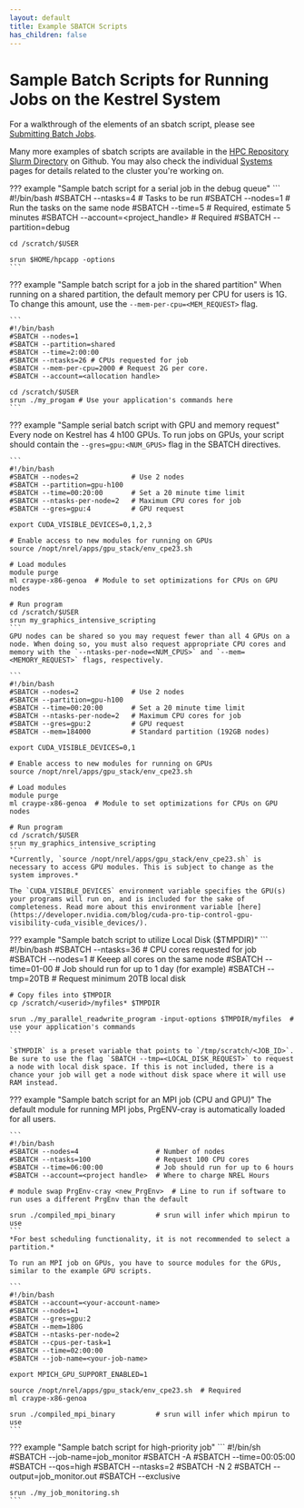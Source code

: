 ```yaml
---
layout: default
title: Example SBATCH Scripts
has_children: false
---
```

# Sample Batch Scripts for Running Jobs on the Kestrel System

For a walkthrough of the elements of an sbatch script, please see [Submitting Batch Jobs](/Documentation/Slurm/batch_jobs/).

Many more examples of sbatch scripts are available in the [HPC Repository Slurm Directory](https://github.com/NREL/HPC/tree/master/slurm) on Github. You may also check the individual [Systems](/Documentation/Systems) pages for details related to the cluster you're working on.


??? example "Sample batch script for a serial job in the debug queue"
    ```
    #!/bin/bash 
    #SBATCH --ntasks=4 # Tasks to be run 
    #SBATCH --nodes=1  # Run the tasks on the same node 
    #SBATCH --time=5   # Required, estimate 5 minutes 
    #SBATCH --account=<project_handle> # Required 
    #SBATCH --partition=debug 

    cd /scratch/$USER 

    srun $HOME/hpcapp -options 
    ```

??? example "Sample batch script for a job in the shared partition"
    When running on a shared partition, the default memory per CPU for users is 1G. To change this amount, use the `--mem-per-cpu=<MEM_REQUEST>` flag.

    ```
    #!/bin/bash
    #SBATCH --nodes=1 
    #SBATCH --partition=shared         
    #SBATCH --time=2:00:00    
    #SBATCH --ntasks=26 # CPUs requested for job 
    #SBATCH --mem-per-cpu=2000 # Request 2G per core.
    #SBATCH --account=<allocation handle>

    cd /scratch/$USER 
    srun ./my_progam # Use your application's commands here  
    ```

??? example "Sample serial batch script with GPU and memory request"
    Every node on Kestrel has 4 h100 GPUs. To run jobs on GPUs, your script should contain the `--gres=gpu:<NUM_GPUS>` flag in the SBATCH directives.

    ```
    #!/bin/bash
    #SBATCH --nodes=2             # Use 2 nodes
    #SBATCH --partition=gpu-h100
    #SBATCH --time=00:20:00       # Set a 20 minute time limit
    #SBATCH --ntasks-per-node=2   # Maximum CPU cores for job 
    #SBATCH --gres=gpu:4          # GPU request 

    export CUDA_VISIBLE_DEVICES=0,1,2,3

    # Enable access to new modules for running on GPUs
    source /nopt/nrel/apps/gpu_stack/env_cpe23.sh

    # Load modules
    module purge
    ml craype-x86-genoa  # Module to set optimizations for CPUs on GPU nodes

    # Run program
    cd /scratch/$USER 
    srun my_graphics_intensive_scripting 
    ```
    GPU nodes can be shared so you may request fewer than all 4 GPUs on a node. When doing so, you must also request appropriate CPU cores and memory with the `--ntasks-per-node=<NUM_CPUS>` and `--mem=<MEMORY_REQUEST>` flags, respectively.
    
    ```
    #!/bin/bash
    #SBATCH --nodes=2             # Use 2 nodes
    #SBATCH --partition=gpu-h100
    #SBATCH --time=00:20:00       # Set a 20 minute time limit
    #SBATCH --ntasks-per-node=2   # Maximum CPU cores for job 
    #SBATCH --gres=gpu:2          # GPU request 
    #SBATCH --mem=184000          # Standard partition (192GB nodes) 

    export CUDA_VISIBLE_DEVICES=0,1

    # Enable access to new modules for running on GPUs
    source /nopt/nrel/apps/gpu_stack/env_cpe23.sh

    # Load modules
    module purge
    ml craype-x86-genoa  # Module to set optimizations for CPUs on GPU nodes

    # Run program
    cd /scratch/$USER 
    srun my_graphics_intensive_scripting 
    ```
    *Currently, `source /nopt/nrel/apps/gpu_stack/env_cpe23.sh` is necessary to access GPU modules. This is subject to change as the system improves.*

    The `CUDA_VISIBLE_DEVICES` environment variable specifies the GPU(s) your programs will run on, and is included for the sake of completeness. Read more about this environment variable [here](https://developer.nvidia.com/blog/cuda-pro-tip-control-gpu-visibility-cuda_visible_devices/).

??? example "Sample batch script to utilize Local Disk ($TMPDIR)"
    ```
    #!/bin/bash 
    #SBATCH --ntasks=36                # CPU cores requested for job 
    #SBATCH --nodes=1                  # Keeep all cores on the same node 
    #SBATCH --time=01-00               # Job should run for up to 1 day (for example) 
    #SBATCH --tmp=20TB                 # Request minimum 20TB local disk 

    # Copy files into $TMPDIR 
    cp /scratch/<userid>/myfiles* $TMPDIR 

    srun ./my_parallel_readwrite_program -input-options $TMPDIR/myfiles  # use your application's commands  
    ```

    `$TMPDIR` is a preset variable that points to `/tmp/scratch/<JOB_ID>`. Be sure to use the flag `SBATCH --tmp=<LOCAL_DISK_REQUEST>` to request a node with local disk space. If this is not included, there is a chance your job will get a node without disk space where it will use RAM instead.    

??? example "Sample batch script for an MPI job (CPU and GPU)"
    The default module for running MPI jobs, PrgENV-cray is automatically loaded for all users.

    ```
    #!/bin/bash 
    #SBATCH --nodes=4                   # Number of nodes 
    #SBATCH --ntasks=100                # Request 100 CPU cores 
    #SBATCH --time=06:00:00             # Job should run for up to 6 hours 
    #SBATCH --account=<project handle>  # Where to charge NREL Hours 
    
    # module swap PrgEnv-cray <new_PrgEnv>  # Line to run if software to run uses a different PrgEnv than the default
 
    srun ./compiled_mpi_binary          # srun will infer which mpirun to use
    ```
    *For best scheduling functionality, it is not recommended to select a partition.*

    To run an MPI job on GPUs, you have to source modules for the GPUs, similar to the example GPU scripts.

    ```
    #!/bin/bash
    #SBATCH --account=<your-account-name> 
    #SBATCH --nodes=1
    #SBATCH --gres=gpu:2 
    #SBATCH --mem=180G
    #SBATCH --ntasks-per-node=2
    #SBATCH --cpus-per-task=1
    #SBATCH --time=02:00:00
    #SBATCH --job-name=<your-job-name>

    export MPICH_GPU_SUPPORT_ENABLED=1

    source /nopt/nrel/apps/gpu_stack/env_cpe23.sh  # Required
    ml craype-x86-genoa

    srun ./compiled_mpi_binary          # srun will infer which mpirun to use
    ```

??? example "Sample batch script for high-priority job"
    ```
    #!/bin/sh
    #SBATCH --job-name=job_monitor
    #SBATCH -A <account>
    #SBATCH --time=00:05:00
    #SBATCH --qos=high
    #SBATCH --ntasks=2
    #SBATCH -N 2 
    #SBATCH --output=job_monitor.out 
    #SBATCH --exclusive
    
    srun ./my_job_monitoring.sh
    ```
